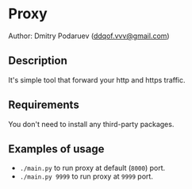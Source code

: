 # Proxy

Author: Dmitry Podaruev (ddqof.vvv@gmail.com)

## Description

It's simple tool that forward your http and https traffic.

## Requirements

You don't need to install any third-party packages.

## Examples of usage

* `./main.py` to run proxy at default (`8000`) port.
* `./main.py 9999` to run proxy at `9999` port.
